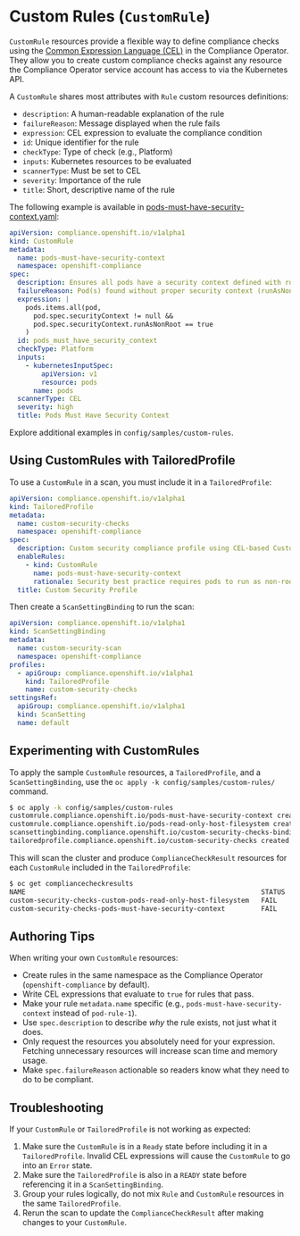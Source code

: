 # Custom Rules (`CustomRule`)

`CustomRule` resources provide a flexible way to define compliance checks using
the [Common Expression Language (CEL)](https://github.com/google/cel-spec) in
the Compliance Operator. They allow you to create custom compliance checks
against any resource the Compliance Operator service account has access to via
the Kubernetes API.

A `CustomRule` shares most attributes with `Rule` custom resources definitions:

- `description`: A human-readable explanation of the rule
- `failureReason`: Message displayed when the rule fails
- `expression`: CEL expression to evaluate the compliance condition
- `id`: Unique identifier for the rule
- `checkType`: Type of check (e.g., Platform)
- `inputs`: Kubernetes resources to be evaluated
- `scannerType`: Must be set to CEL
- `severity`: Importance of the rule
- `title`: Short, descriptive name of the rule

The following example is available in
[pods-must-have-security-context.yaml](pods-must-have-security-context.yaml):

```yaml
apiVersion: compliance.openshift.io/v1alpha1
kind: CustomRule
metadata:
  name: pods-must-have-security-context
  namespace: openshift-compliance
spec:
  description: Ensures all pods have a security context defined with runAsNonRoot set to true
  failureReason: Pod(s) found without proper security context (runAsNonRoot must be true)
  expression: |
    pods.items.all(pod,
      pod.spec.securityContext != null &&
      pod.spec.securityContext.runAsNonRoot == true
    )
  id: pods_must_have_security_context
  checkType: Platform
  inputs:
    - kubernetesInputSpec:
        apiVersion: v1
        resource: pods
      name: pods
  scannerType: CEL
  severity: high
  title: Pods Must Have Security Context
```

Explore additional examples in `config/samples/custom-rules`.

## Using CustomRules with TailoredProfile

To use a `CustomRule` in a scan, you must include it in a `TailoredProfile`:

```yaml
apiVersion: compliance.openshift.io/v1alpha1
kind: TailoredProfile
metadata:
  name: custom-security-checks
  namespace: openshift-compliance
spec:
  description: Custom security compliance profile using CEL-based CustomRules
  enableRules:
    - kind: CustomRule
      name: pods-must-have-security-context
      rationale: Security best practice requires pods to run as non-root
  title: Custom Security Profile
```

Then create a `ScanSettingBinding` to run the scan:

```yaml
apiVersion: compliance.openshift.io/v1alpha1
kind: ScanSettingBinding
metadata:
  name: custom-security-scan
  namespace: openshift-compliance
profiles:
  - apiGroup: compliance.openshift.io/v1alpha1
    kind: TailoredProfile
    name: custom-security-checks
settingsRef:
  apiGroup: compliance.openshift.io/v1alpha1
  kind: ScanSetting
  name: default
```

## Experimenting with CustomRules

To apply the sample `CustomRule` resources, a `TailoredProfile`, and a
`ScanSettingBinding`, use the `oc apply -k config/samples/custom-rules/`
command.

```bash
$ oc apply -k config/samples/custom-rules
customrule.compliance.openshift.io/pods-must-have-security-context created
customrule.compliance.openshift.io/pods-read-only-host-filesystem created
scansettingbinding.compliance.openshift.io/custom-security-checks-binding created
tailoredprofile.compliance.openshift.io/custom-security-checks created
```

This will scan the cluster and produce `ComplianceCheckResult` resources for
each `CustomRule` included in the `TailoredProfile`:

```bash
$ oc get compliancecheckresults
NAME                                                           STATUS   SEVERITY
custom-security-checks-custom-pods-read-only-host-filesystem   FAIL     high
custom-security-checks-pods-must-have-security-context         FAIL     high
```

## Authoring Tips

When writing your own `CustomRule` resources:

* Create rules in the same namespace as the Compliance Operator (`openshift-compliance` by default).
* Write CEL expressions that evaluate to `true` for rules that pass.
* Make your rule `metadata.name` specific (e.g., `pods-must-have-security-context` instead of `pod-rule-1`).
* Use `spec.description` to describe *why* the rule exists, not just what it does.
* Only request the resources you absolutely need for your expression. Fetching unnecessary resources will increase scan time and memory usage.
* Make `spec.failureReason` actionable so readers know what they need to do to be compliant.

## Troubleshooting

If your `CustomRule` or `TailoredProfile` is not working as expected:

1. Make sure the `CustomRule` is in a `Ready` state before including it in a `TailoredProfile`. Invalid CEL expressions will cause the `CustomRule` to go into an `Error` state.
2. Make sure the `TailoredProfile` is also in a `READY` state before referencing it in a `ScanSettingBinding`.
3. Group your rules logically, do not mix `Rule` and `CustomRule` resources in the same `TailoredProfile`.
4. Rerun the scan to update the `ComplianceCheckResult` after making changes to your `CustomRule`.
